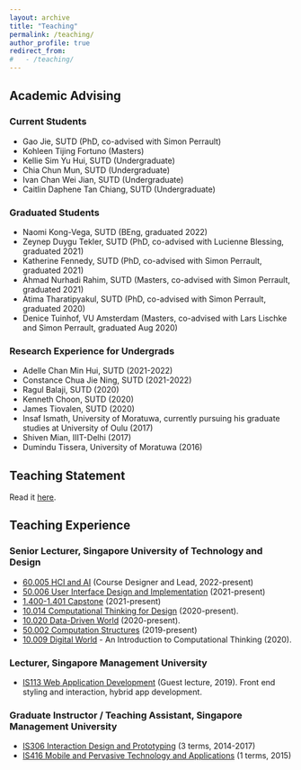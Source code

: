```yaml
---
layout: archive
title: "Teaching"
permalink: /teaching/
author_profile: true
redirect_from: 
#   - /teaching/
---
```


## Academic Advising

### Current Students
- Gao Jie, SUTD (PhD, co-advised with Simon Perrault)
- Kohleen Tijing Fortuno (Masters)
- Kellie Sim Yu Hui, SUTD (Undergraduate)
- Chia Chun Mun, SUTD (Undergraduate)
- Ivan Chan Wei Jian, SUTD (Undergraduate)
- Caitlin Daphene Tan Chiang, SUTD (Undergraduate)

### Graduated Students
- Naomi Kong-Vega, SUTD (BEng, graduated 2022)
- Zeynep Duygu Tekler, SUTD (PhD, co-advised with Lucienne Blessing, graduated 2021)
- Katherine Fennedy, SUTD (PhD, co-advised with Simon Perrault, graduated 2021)
- Ahmad Nurhadi Rahim, SUTD (Masters, co-advised with Simon Perrault, graduated 2021)
- Atima Tharatipyakul, SUTD (PhD, co-advised with Simon Perrault, graduated 2020)
- Denice Tuinhof, VU Amsterdam (Masters, co-advised with Lars Lischke and Simon Perrault, graduated Aug 2020)

<!-- ### Postdocs -->

### Research Experience for Undergrads
- Adelle Chan Min Hui, SUTD (2021-2022)
- Constance Chua Jie Ning, SUTD (2021-2022)
- Ragul Balaji, SUTD (2020)
- Kenneth Choon, SUTD (2020)
- James Tiovalen, SUTD (2020)
- Insaf Ismath, University of Moratuwa, currently pursuing his graduate studies at University of Oulu (2017)
- Shiven Mian, IIIT-Delhi (2017)
- Dumindu Tissera, University of Moratuwa (2016)

<!-- ### Doctoral Dissertation Committees -->

<!-- ## Mentoring -->


## Teaching Statement
Read it [here](/teaching/teaching-statement/).


## Teaching Experience

### Senior Lecturer, Singapore University of Technology and Design
- [60.005 HCI and AI](/teaching/hciandai) (Course Designer and Lead, 2022-present)
- [50.006 User Interface Design and Implementation](/teaching/userinterfacedesign/) (2021-present)
- [1.400-1.401 Capstone](/teaching/capstone) (2021-present)
- [10.014 Computational Thinking for Design](/teaching/compthinking/) (2020-present).
- [10.020 Data-Driven World](/teaching/ddw/) (2020-present).
- [50.002 Computation Structures](/teaching/compstruct/) (2019-present)
- [10.009 Digital World](/teaching/digitalworld/) - An Introduction to Computational Thinking (2020).

### Lecturer, Singapore Management University
- [IS113 Web Application Development](/teaching/webappdev/) (Guest lecture, 2019). Front end styling and interaction, hybrid app development.

### Graduate Instructor / Teaching Assistant, Singapore Management University
- [IS306 Interaction Design and Prototyping](/teaching/interactiondesign/) (3 terms, 2014-2017)
- [IS416 Mobile and Pervasive Technology and Applications](/teaching/mobilepervasivetech/) (1 terms, 2015)
